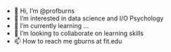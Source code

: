 - 👋 Hi, I’m @profburns
- 👀 I’m interested in data science and I/O Psychology
- 🌱 I’m currently learning ...
- 💞️ I’m looking to collaborate on learning skills
- 📫 How to reach me gburns at fit.edu

<!---
profburns/profburns is a ✨ special ✨ repository because its `README.md` (this file) appears on your GitHub profile.
You can click the Preview link to take a look at your changes.
--->

